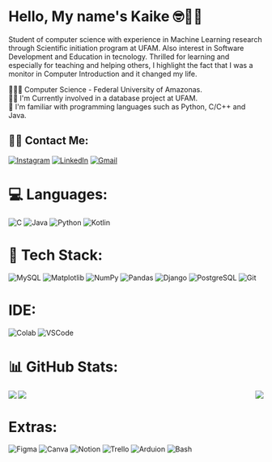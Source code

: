 # Hello, My name's Kaike 🤓🤘🏽

Student of computer science with experience in Machine Learning research through Scientific initiation program at UFAM. Also interest in Software Development and Education in tecnology. Thrilled for learning and especially for teaching and helping others, I highlight the fact that I was a monitor in Computer Introduction and it changed my life.

🧑🏽‍💻 Computer Science - Federal University of Amazonas. <br>
✍🏽 I'm Currently involved in a database project at UFAM. <br>
👾 I'm familiar with programming languages such as Python, C/C++ and Java. <br>




## 👋🏽 Contact Me:
[![Instagram](https://img.shields.io/badge/Instagram-E4405F?style=for-the-badge&logo=instagram&logoColor=white&hide_border=true)](https://instagram.com/kaikermaciel) 
[![LinkedIn](https://img.shields.io/badge/LinkedIn-0077B5?style=for-the-badge&logo=linkedin&logoColor=white)](https://linkedin.com/in/kaikermaciel) 
[![Gmail](https://img.shields.io/badge/Gmail-D14836?style=for-the-badge&logo=gmail&logoColor=white)](https://is.gd/kaikermaciel)

# 💻 Languages:
![C](https://img.shields.io/badge/C-00599C?style=for-the-badge&logo=c&logoColor=white) 
![Java](https://img.shields.io/badge/Java-ED8B00?style=for-the-badge&logo=openjdk&logoColor=white) 
![Python](https://img.shields.io/badge/Python-14354C?style=for-the-badge&logo=python&logoColor=white) 
![Kotlin](https://img.shields.io/badge/Kotlin-0095D5?&style=for-the-badge&logo=kotlin&logoColor=white)


# 📜 Tech Stack: 
![MySQL](https://img.shields.io/badge/MySQL-00000F?style=for-the-badge&logo=mysql&logoColor=white) 
![Matplotlib](https://img.shields.io/badge/Matplotlib-%23ffffff.svg?style=flat-square&logo=Matplotlib&logoColor=black) 
![NumPy](https://img.shields.io/badge/numpy-%23013243.svg?style=flat-square&logo=numpy&logoColor=white) 
![Pandas](https://img.shields.io/badge/pandas-%23150458.svg?style=flat-square&logo=pandas&logoColor=white)
![Django](https://img.shields.io/badge/Django-092E20?style=for-the-badge&logo=django&logoColor=white)
![PostgreSQL](https://img.shields.io/badge/PostgreSQL-316192?style=for-the-badge&logo=postgresql&logoColor=white)
![Git](https://img.shields.io/badge/GIT-E44C30?style=for-the-badge&logo=git&logoColor=white)

# IDE:

![Colab](https://img.shields.io/badge/Colab-F9AB00?style=for-the-badge&logo=googlecolab&color=525252)
![VSCode](https://img.shields.io/badge/Visual_Studio_Code-0078D4?style=for-the-badge&logo=visual%20studio%20code&logoColor=white)



# 📊 GitHub Stats:
<a href= "https://github.com/kaikermaciel/github-readme-stats">
  <img align="left" src="https://github-readme-streak-stats.herokuapp.com/?user=kaikermaciel&theme=gotham&hide_border=true" />
  <img align="right" src="https://github-readme-stats.vercel.app/api/top-langs/?username=kaikermaciel&hide_progress=true&theme=gotham&hide_border=true" />
</a>


[![](https://visitcount.itsvg.in/api?id=kaikermaciel&icon=6&color=6)](https://visitcount.itsvg.in)

# Extras:

![Figma](https://img.shields.io/badge/Figma-F24E1E?style=for-the-badge&logo=figma&logoColor=white)
![Canva](https://img.shields.io/badge/Canva-%2300C4CC.svg?&style=for-the-badge&logo=Canva&logoColor=white)
![Notion](https://img.shields.io/badge/Notion-000000?style=for-the-badge&logo=notion&logoColor=white)
![Trello](https://img.shields.io/badge/Trello-0052CC?style=for-the-badge&logo=trello&logoColor=white)
![Arduion](https://img.shields.io/badge/Arduino-00979D?style=for-the-badge&logo=Arduino&logoColor=white)
![Bash](https://img.shields.io/badge/GNU%20Bash-4EAA25?style=for-the-badge&logo=GNU%20Bash&logoColor=white)

<!-- Proudly created with GPRM ( https://gprm.itsvg.in ) -->
